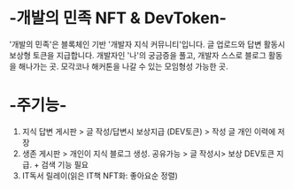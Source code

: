 # -개발의 민족 NFT & DevToken-
'개발의 민족'은 블록체인 기반 '개발자 지식 커뮤니티'입니다.  글 업로드와 답변 활동시 보상형 토큰을 지급합니다.
개발자인 '나'의 궁금증을 풀고, 개발자 스스로 블로그 활동을 해나가는 곳.
모각코나 해커톤을 나갈 수 있는 모임형성 가능한 곳. 

# -주기능-
1. 지식 답변 게시판 > 글 작성/답변시 보상지급 (DEV토큰) > 작성 글 개인 이력에 저장
2. 생존 게시판 > 개인이 지식 블로그 생성. 공유가능 > 글 작성시> 보상 DEV토큰 지급. + 검색 기능 필요
3. IT독서 릴레이(읽은 IT책 NFT화: 좋아요순 정렬)
